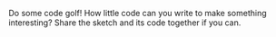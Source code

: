 Do some code golf! How little code can you write to make something interesting? Share the sketch and its code together if you can.
